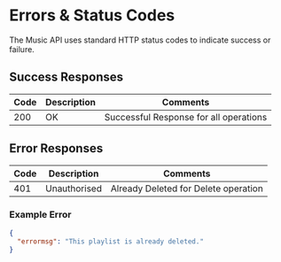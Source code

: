 # Errors & Status Codes

The Music API uses standard HTTP status codes to indicate success or failure.

## Success Responses

| Code | Description             | Comments                              |
|------|-------------------------| ------------------------------------- |
| 200  | OK                      |Successful Response for all operations | 


## Error Responses

| Code | Description             | Comments                             |
|------|-------------------------| -------------------------------------|
| 401  | Unauthorised            | Already Deleted for Delete operation |


### Example Error

```json
{
  "errormsg": "This playlist is already deleted."
}
```